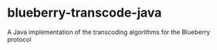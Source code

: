# blueberry-transcode-java
A Java implementation of the transcoding algorithms for the Blueberry protocol
